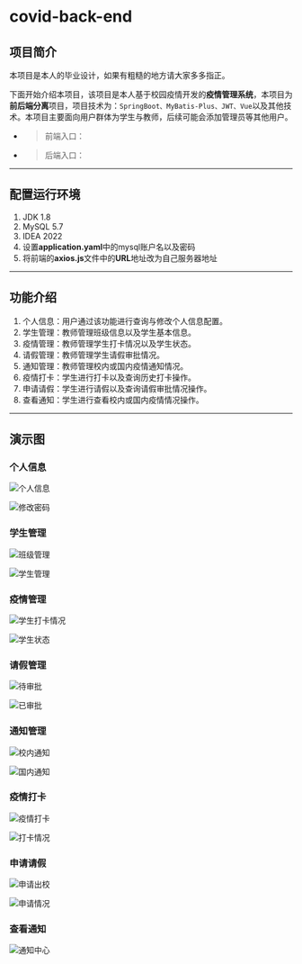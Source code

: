 # covid-back-end

## 项目简介

本项目是本人的毕业设计，如果有粗糙的地方请大家多多指正。

下面开始介绍本项目，该项目是本人基于校园疫情开发的**疫情管理系统**，本项目为**前后端分离**项目，项目技术为：`SpringBoot、MyBatis-Plus、JWT、Vue`以及其他技术。本项目主要面向用户群体为学生与教师，后续可能会添加管理员等其他用户。

- > 前端入口：

- > 后端入口：

---

## 配置运行环境

1. JDK 1.8
2. MySQL 5.7
3. IDEA 2022
4. 设置**application.yaml**中的mysql账户名以及密码
5. 将前端的**axios.js**文件中的**URL**地址改为自己服务器地址

---

## 功能介绍

1. 个人信息：用户通过该功能进行查询与修改个人信息配置。
2. 学生管理：教师管理班级信息以及学生基本信息。
3. 疫情管理：教师管理学生打卡情况以及学生状态。
4. 请假管理：教师管理学生请假审批情况。
5. 通知管理：教师管理校内或国内疫情通知情况。
6. 疫情打卡：学生进行打卡以及查询历史打卡操作。
7. 申请请假：学生进行请假以及查询请假审批情况操作。
8. 查看通知：学生进行查看校内或国内疫情情况操作。

---

## 演示图

### 个人信息

![个人信息](https://mikevane.oss-cn-chengdu.aliyuncs.com/img/%E6%AF%95%E8%AE%BE/%E5%9B%BE%E7%89%87image-20230713142232107.png)

![修改密码](https://mikevane.oss-cn-chengdu.aliyuncs.com/img/%E6%AF%95%E8%AE%BE/%E5%9B%BE%E7%89%87image-20230713142300405.png)

### 学生管理

![班级管理](https://mikevane.oss-cn-chengdu.aliyuncs.com/img/%E6%AF%95%E8%AE%BE/%E5%9B%BE%E7%89%87image-20230713142349849.png)

![学生管理](https://mikevane.oss-cn-chengdu.aliyuncs.com/img/%E6%AF%95%E8%AE%BE/%E5%9B%BE%E7%89%87image-20230713142402853.png)

### 疫情管理

![学生打卡情况](https://mikevane.oss-cn-chengdu.aliyuncs.com/img/%E6%AF%95%E8%AE%BE/%E5%9B%BE%E7%89%87image-20230713142439050.png)

![学生状态](https://mikevane.oss-cn-chengdu.aliyuncs.com/img/%E6%AF%95%E8%AE%BE/%E5%9B%BE%E7%89%87image-20230713142459045.png)

### 请假管理

![待审批](https://mikevane.oss-cn-chengdu.aliyuncs.com/img/%E6%AF%95%E8%AE%BE/%E5%9B%BE%E7%89%87image-20230713142535055.png)

![已审批](https://mikevane.oss-cn-chengdu.aliyuncs.com/img/%E6%AF%95%E8%AE%BE/%E5%9B%BE%E7%89%87image-20230713142544232.png)

### 通知管理

![校内通知](https://mikevane.oss-cn-chengdu.aliyuncs.com/img/%E6%AF%95%E8%AE%BE/%E5%9B%BE%E7%89%87image-20230713142556543.png)

![国内通知](https://mikevane.oss-cn-chengdu.aliyuncs.com/img/%E6%AF%95%E8%AE%BE/%E5%9B%BE%E7%89%87image-20230713142610341.png)

### 疫情打卡

![疫情打卡](https://mikevane.oss-cn-chengdu.aliyuncs.com/img/%E6%AF%95%E8%AE%BE/%E5%9B%BE%E7%89%87image-20230713142706188.png)

![打卡情况](https://mikevane.oss-cn-chengdu.aliyuncs.com/img/%E6%AF%95%E8%AE%BE/%E5%9B%BE%E7%89%87image-20230713142722551.png)

### 申请请假

![申请出校](https://mikevane.oss-cn-chengdu.aliyuncs.com/img/%E6%AF%95%E8%AE%BE/%E5%9B%BE%E7%89%87image-20230713142739941.png)

![申请情况](https://mikevane.oss-cn-chengdu.aliyuncs.com/img/%E6%AF%95%E8%AE%BE/%E5%9B%BE%E7%89%87image-20230713142750388.png)

### 查看通知

![通知中心](https://mikevane.oss-cn-chengdu.aliyuncs.com/img/%E6%AF%95%E8%AE%BE/%E5%9B%BE%E7%89%87image-20230713142816513.png)